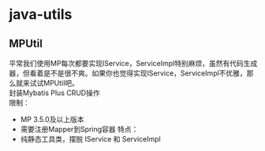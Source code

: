# java-utils

## MPUtil
平常我们使用MP每次都要实现IService，ServiceImpl特别麻烦，虽然有代码生成器，但看着是不是很不爽。如果你也觉得实现IService，ServiceImpl不优雅，那么就来试试MPUtil吧。<br/>
封装Mybatis Plus CRUD操作<br/>
限制：<br/>
- MP 3.5.0及以上版本
- 需要注册Mapper到Spring容器
特点：<br/>
- 纯静态工具类，摆脱 IService 和 ServiceImpl
